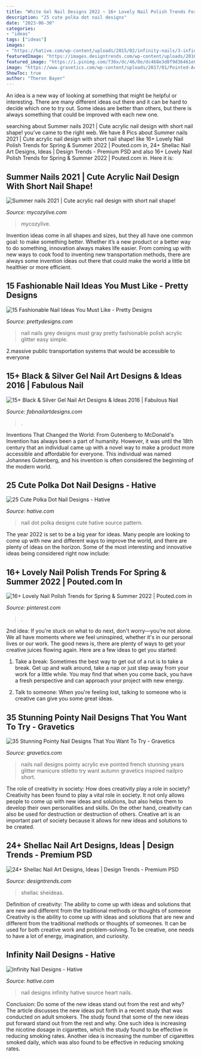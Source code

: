 ```yaml
---
title: "White Gel Nail Designs 2022 ~ 16+ Lovely Nail Polish Trends For Spring &amp; Summer 2022"
description: "25 cute polka dot nail designs"
date: "2023-06-30"
categories:
- "ideas"
tags: ["ideas"]
images:
- "https://hative.com/wp-content/uploads/2015/02/infinity-nails/3-infinity-nail-art-designs.jpg"
featuredImage: "https://images.designtrends.com/wp-content/uploads/2016/02/19054439/Maroon-Colored-Nail.jpg"
featured_image: "https://i.pinimg.com/736x/dc/46/8e/dc468e3d8f9d36461e0b7ce908c70333.jpg"
image: "https://www.gravetics.com/wp-content/uploads/2017/01/Pointed-Acrylic-Nails.jpg"
ShowToc: true
author: "Theron Bayer"
---
```



An idea is a new way of looking at something that might be helpful or interesting. There are many different ideas out there and it can be hard to decide which one to try out. Some ideas are better than others, but there is always something that could be improved with each new one.

	

		
searching about Summer nails 2021 | Cute acrylic nail design with short nail shape! you've came to the right web. We have 8 Pics about Summer nails 2021 | Cute acrylic nail design with short nail shape! like 16+ Lovely Nail Polish Trends for Spring &amp; Summer 2022 | Pouted.com in, 24+ Shellac Nail Art Designs, Ideas | Design Trends - Premium PSD and also 16+ Lovely Nail Polish Trends for Spring &amp; Summer 2022 | Pouted.com in. Here it is:
		
    
## Summer Nails 2021 | Cute Acrylic Nail Design With Short Nail Shape!

<img loading=lazy src="https://mycozylive.com/wp-content/uploads/2021/04/11.jpg" onerror="this.onerror=null;this.src='https://tse3.mm.bing.net/th?id=OIP.96NjCH6NYV9S7QB8N5-coQHaLH&amp;pid=15.1';" alt="Summer nails 2021 | Cute acrylic nail design with short nail shape!">

_Source: mycozylive.com_

>mycozylive. 

	

Invention ideas come in all shapes and sizes, but they all have one common goal: to make something better. Whether it’s a new product or a better way to do something, innovation always makes life easier. From coming up with new ways to cook food to inventing new transportation methods, there are always some invention ideas out there that could make the world a little bit healthier or more efficient.

    
## 15 Fashionable Nail Ideas You Must Like - Pretty Designs

<img loading=lazy src="http://www.prettydesigns.com/wp-content/uploads/2014/02/White-and-Grey-Nails.jpg" onerror="this.onerror=null;this.src='https://tse1.mm.bing.net/th?id=OIP.RXLYTQkNVLQ6CtZEYzWTGwHaHg&amp;pid=15.1';" alt="15 Fashionable Nail Ideas You Must Like - Pretty Designs">

_Source: prettydesigns.com_

>nail nails grey designs must gray pretty fashionable polish acrylic glitter easy simple. 

	

2.massive public transportation systems that would be accessible to everyone

    
## 15+ Black &amp; Silver Gel Nail Art Designs &amp; Ideas 2016 | Fabulous Nail

<img loading=lazy src="http://fabnailartdesigns.com/wp-content/uploads/2016/05/15-Black-Silver-Gel-Nail-Art-Designs-Ideas-2016-14.jpg" onerror="this.onerror=null;this.src='https://tse2.mm.bing.net/th?id=OIP.eGYeQCMV1-EPHO3nkWAu4gAAAA&amp;pid=15.1';" alt="15+ Black &amp; Silver Gel Nail Art Designs &amp; Ideas 2016 | Fabulous Nail">

_Source: fabnailartdesigns.com_

>. 

	

Inventions That Changed the World: From Gutenberg to McDonald's
Invention has always been a part of humanity. However, it was until the 18th century that an individual came up with a novel way to make a product more accessible and affordable for everyone. This individual was named Johannes Gutenberg, and his invention is often considered the beginning of the modern world.

    
## 25 Cute Polka Dot Nail Designs - Hative

<img loading=lazy src="https://hative.com/wp-content/uploads/2014/11/polka-dot-nail-designs/5-cute-polka-dot-nail-designs.jpg" onerror="this.onerror=null;this.src='https://tse3.mm.bing.net/th?id=OIP.OOpwvC8pZ2fylsMZ0FPOIAHaH7&amp;pid=15.1';" alt="25 Cute Polka Dot Nail Designs - Hative">

_Source: hative.com_

>nail dot polka designs cute hative source pattern. 

	

The year 2022 is set to be a big year for ideas. Many people are looking to come up with new and different ways to improve the world, and there are plenty of ideas on the horizon. Some of the most interesting and innovative ideas being considered right now include: 

    
## 16+ Lovely Nail Polish Trends For Spring &amp; Summer 2022 | Pouted.com In

<img loading=lazy src="https://i.pinimg.com/736x/dc/46/8e/dc468e3d8f9d36461e0b7ce908c70333.jpg" onerror="this.onerror=null;this.src='https://tse3.mm.bing.net/th?id=OIP.LWFrEvTH_JjgbJSfHW6COgHaJ4&amp;pid=15.1';" alt="16+ Lovely Nail Polish Trends for Spring &amp; Summer 2022 | Pouted.com in">

_Source: pinterest.com_

>. 

	

2nd idea:
If you're stuck on what to do next, don't worry—you're not alone. We all have moments where we feel uninspired, whether it's in our personal lives or our work. The good news is, there are plenty of ways to get your creative juices flowing again.
Here are a few ideas to get you started:

1. Take a break: Sometimes the best way to get out of a rut is to take a break. Get up and walk around, take a nap or just step away from your work for a little while. You may find that when you come back, you have a fresh perspective and can approach your project with new energy.

2. Talk to someone: When you're feeling lost, talking to someone who is creative can give you some great ideas.

    
## 35 Stunning Pointy Nail Designs That You Want To Try - Gravetics

<img loading=lazy src="https://www.gravetics.com/wp-content/uploads/2017/01/Pointed-Acrylic-Nails.jpg" onerror="this.onerror=null;this.src='https://tse1.mm.bing.net/th?id=OIP.Igjarr3s45CC4uw_gbJTsAHaHa&amp;pid=15.1';" alt="35 Stunning Pointy Nail Designs That You Want To Try - Gravetics">

_Source: gravetics.com_

>nails nail designs pointy acrylic eve pointed french stunning years glitter manicure stiletto try want autumn gravetics inspired nailpro short. 

	

The role of creativity in society: How does creativity play a role in society?
Creativity has been found to play a vital role in society. It not only allows people to come up with new ideas and solutions, but also helps them to develop their own personalities and skills. On the other hand, creativity can also be used for destruction or destruction of others. Creative art is an important part of society because it allows for new ideas and solutions to be created.

    
## 24+ Shellac Nail Art Designs, Ideas | Design Trends - Premium PSD

<img loading=lazy src="https://images.designtrends.com/wp-content/uploads/2016/02/19054439/Maroon-Colored-Nail.jpg" onerror="this.onerror=null;this.src='https://tse3.mm.bing.net/th?id=OIP.Q4cmQkbn1w3ZWfOfduHwuQHaHa&amp;pid=15.1';" alt="24+ Shellac Nail Art Designs, Ideas | Design Trends - Premium PSD">

_Source: designtrends.com_

>shellac sheideas. 

	

Definition of creativity: The ability to come up with ideas and solutions that are new and different from the traditional methods or thoughts of someone
Creativity is the ability to come up with ideas and solutions that are new and different from the traditional methods or thoughts of someones. It can be used for both creative work and problem-solving. To be creative, one needs to have a lot of energy, imagination, and curiosity.

    
## Infinity Nail Designs - Hative

<img loading=lazy src="https://hative.com/wp-content/uploads/2015/02/infinity-nails/3-infinity-nail-art-designs.jpg" onerror="this.onerror=null;this.src='https://tse3.mm.bing.net/th?id=OIP.t2afYk5khR7R0NxIy1VhVgHaMH&amp;pid=15.1';" alt="Infinity Nail Designs - Hative">

_Source: hative.com_

>nail designs infinity hative source heart nails. 

	

Conclusion: Do some of the new ideas stand out from the rest and why?
The article discusses the new ideas put forth in a recent study that was conducted on adult smokers. The study found that some of the new ideas put forward stand out from the rest and why. One such idea is increasing the nicotine dosage in cigarettes, which the study found to be effective in reducing smoking rates. Another idea is increasing the number of cigarettes smoked daily, which was also found to be effective in reducing smoking rates.

